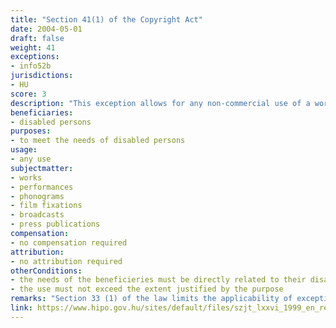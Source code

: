 ```yaml
---
title: "Section 41(1) of the Copyright Act"
date: 2004-05-01
draft: false
weight: 41
exceptions:
- info52b
jurisdictions:
- HU
score: 3
description: "This exception allows for any non-commercial use of a work which only purpose of use is to meet the needs of disabled persons, the needs being directly related to their disabilities, and does not exceed the extent justified by the purpose." 
beneficiaries:
- disabled persons
purposes: 
- to meet the needs of disabled persons
usage:
- any use
subjectmatter:
- works
- performances
- phonograms
- film fixations
- broadcasts
- press publications
compensation:
- no compensation required 
attribution: 
- no attribution required
otherConditions: 
- the needs of the beneficieries must be directly related to their disabilities
- the use must not exceed the extent justified by the purpose
remarks: "Section 33 (1) of the law limits the applicability of exceptions and limitations to published works only."
link: https://www.hipo.gov.hu/sites/default/files/szjt_lxxvi_1999_en_rev_1.pdf
---
```

